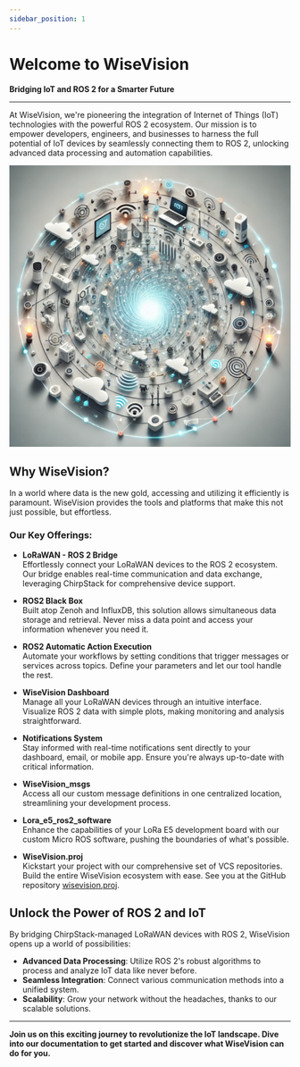 ```yaml
---
sidebar_position: 1
---
```


# Welcome to WiseVision

**Bridging IoT and ROS 2 for a Smarter Future**

---

At WiseVision, we're pioneering the integration of Internet of Things (IoT) technologies with the powerful ROS 2 ecosystem. Our mission is to empower developers, engineers, and businesses to harness the full potential of IoT devices by seamlessly connecting them to ROS 2, unlocking advanced data processing and automation capabilities.

![WiseVision](asset/project_logo.png)

## Why WiseVision?

In a world where data is the new gold, accessing and utilizing it efficiently is paramount. WiseVision provides the tools and platforms that make this not just possible, but effortless.

### Our Key Offerings:

- **LoRaWAN - ROS 2 Bridge**  
  Effortlessly connect your LoRaWAN devices to the ROS 2 ecosystem. Our bridge enables real-time communication and data exchange, leveraging ChirpStack for comprehensive device support.

- **ROS2 Black Box**  
  Built atop Zenoh and InfluxDB, this solution allows simultaneous data storage and retrieval. Never miss a data point and access your information whenever you need it.

- **ROS2 Automatic Action Execution**  
  Automate your workflows by setting conditions that trigger messages or services across topics. Define your parameters and let our tool handle the rest.

- **WiseVision Dashboard**  
  Manage all your LoRaWAN devices through an intuitive interface. Visualize ROS 2 data with simple plots, making monitoring and analysis straightforward.

- **Notifications System**  
  Stay informed with real-time notifications sent directly to your dashboard, email, or mobile app. Ensure you're always up-to-date with critical information.

- **WiseVision_msgs**  
  Access all our custom message definitions in one centralized location, streamlining your development process.

- **Lora_e5_ros2_software**  
  Enhance the capabilities of your LoRa E5 development board with our custom Micro ROS software, pushing the boundaries of what's possible.

- **WiseVision.proj**  
  Kickstart your project with our comprehensive set of VCS repositories. Build the entire WiseVision ecosystem with ease. See you at the GitHub repository [wisevision.proj](https://github.com/wise-vision/wisevision.proj).

## Unlock the Power of ROS 2 and IoT

By bridging ChirpStack-managed LoRaWAN devices with ROS 2, WiseVision opens up a world of possibilities:

- **Advanced Data Processing**: Utilize ROS 2's robust algorithms to process and analyze IoT data like never before.
- **Seamless Integration**: Connect various communication methods into a unified system.
- **Scalability**: Grow your network without the headaches, thanks to our scalable solutions.

---

**Join us on this exciting journey to revolutionize the IoT landscape. Dive into our documentation to get started and discover what WiseVision can do for you.**
